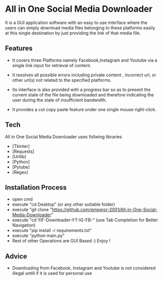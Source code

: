 # All in One Social Media Downloader




It is a GUI application software with an easy to use interface where the users can simply download media files belonging to these platforms easily at this single destination by just providing the link of that media file.



## Features

- It covers three Platforms namely Facebook,Instagram and Youtube via a single link input for retrieval of content.
 
- It resolves all possible errors including  private content , incorrect url, or other url(s) not related to the specified platforms.

-  Its interface is also provided with a progress bar so as to present the current state of the file being downloaded and therefore indicating the user during the state of insufficient bandwidth.

- It provides a cut copy paste feature under one single mouse right-click.





## Tech

All in One Social Media Downloader uses follwing libraries

- [Tkinter] 
- [Requests] 
- [Urllib]
- [Python] 
- [Pytube]
- [Regex]  





## Installation Process

- open cmd
- execute "cd Desktop" (or any other suitable folder)
- execute "git clone "https://github.com/emperor-2001/All-in-One-Social-Media-Downloader"
- execute "cd YiF-Downloader-YT-IG-FB-" (use Tab Completion for Better Navigation)
- execute "pip install -r requirements.txt"
- execute "python main.py"
- Rest of other Operations are GUI Based :) Enjoy !

## Advice
- Downloading from Facebook, Instagram and Youtube is not considered illegal untill if it is used for personal use

